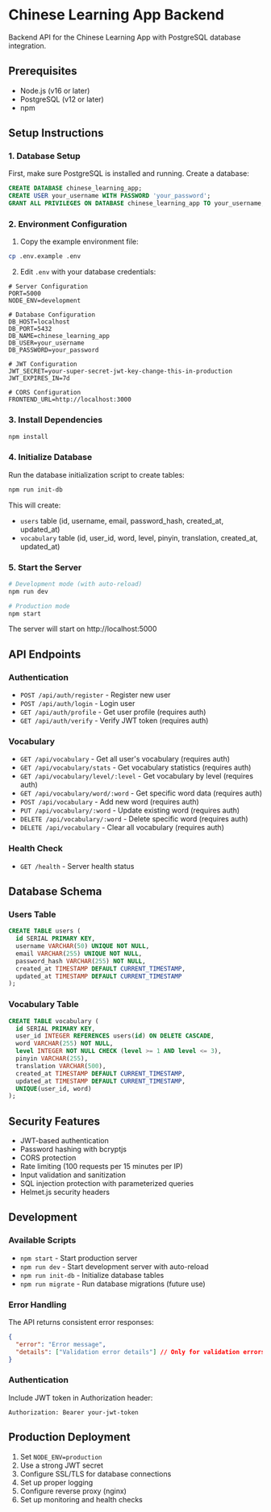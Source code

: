 # Chinese Learning App Backend

Backend API for the Chinese Learning App with PostgreSQL database integration.

## Prerequisites

- Node.js (v16 or later)
- PostgreSQL (v12 or later)
- npm

## Setup Instructions

### 1. Database Setup

First, make sure PostgreSQL is installed and running. Create a database:

```sql
CREATE DATABASE chinese_learning_app;
CREATE USER your_username WITH PASSWORD 'your_password';
GRANT ALL PRIVILEGES ON DATABASE chinese_learning_app TO your_username;
```

### 2. Environment Configuration

1. Copy the example environment file:
```bash
cp .env.example .env
```

2. Edit `.env` with your database credentials:
```env
# Server Configuration
PORT=5000
NODE_ENV=development

# Database Configuration
DB_HOST=localhost
DB_PORT=5432
DB_NAME=chinese_learning_app
DB_USER=your_username
DB_PASSWORD=your_password

# JWT Configuration
JWT_SECRET=your-super-secret-jwt-key-change-this-in-production
JWT_EXPIRES_IN=7d

# CORS Configuration
FRONTEND_URL=http://localhost:3000
```

### 3. Install Dependencies

```bash
npm install
```

### 4. Initialize Database

Run the database initialization script to create tables:

```bash
npm run init-db
```

This will create:
- `users` table (id, username, email, password_hash, created_at, updated_at)
- `vocabulary` table (id, user_id, word, level, pinyin, translation, created_at, updated_at)

### 5. Start the Server

```bash
# Development mode (with auto-reload)
npm run dev

# Production mode
npm start
```

The server will start on http://localhost:5000

## API Endpoints

### Authentication
- `POST /api/auth/register` - Register new user
- `POST /api/auth/login` - Login user
- `GET /api/auth/profile` - Get user profile (requires auth)
- `GET /api/auth/verify` - Verify JWT token (requires auth)

### Vocabulary
- `GET /api/vocabulary` - Get all user's vocabulary (requires auth)
- `GET /api/vocabulary/stats` - Get vocabulary statistics (requires auth)
- `GET /api/vocabulary/level/:level` - Get vocabulary by level (requires auth)
- `GET /api/vocabulary/word/:word` - Get specific word data (requires auth)
- `POST /api/vocabulary` - Add new word (requires auth)
- `PUT /api/vocabulary/:word` - Update existing word (requires auth)
- `DELETE /api/vocabulary/:word` - Delete specific word (requires auth)
- `DELETE /api/vocabulary` - Clear all vocabulary (requires auth)

### Health Check
- `GET /health` - Server health status

## Database Schema

### Users Table
```sql
CREATE TABLE users (
  id SERIAL PRIMARY KEY,
  username VARCHAR(50) UNIQUE NOT NULL,
  email VARCHAR(255) UNIQUE NOT NULL,
  password_hash VARCHAR(255) NOT NULL,
  created_at TIMESTAMP DEFAULT CURRENT_TIMESTAMP,
  updated_at TIMESTAMP DEFAULT CURRENT_TIMESTAMP
);
```

### Vocabulary Table
```sql
CREATE TABLE vocabulary (
  id SERIAL PRIMARY KEY,
  user_id INTEGER REFERENCES users(id) ON DELETE CASCADE,
  word VARCHAR(255) NOT NULL,
  level INTEGER NOT NULL CHECK (level >= 1 AND level <= 3),
  pinyin VARCHAR(255),
  translation VARCHAR(500),
  created_at TIMESTAMP DEFAULT CURRENT_TIMESTAMP,
  updated_at TIMESTAMP DEFAULT CURRENT_TIMESTAMP,
  UNIQUE(user_id, word)
);
```

## Security Features

- JWT-based authentication
- Password hashing with bcryptjs
- CORS protection
- Rate limiting (100 requests per 15 minutes per IP)
- Input validation and sanitization
- SQL injection protection with parameterized queries
- Helmet.js security headers

## Development

### Available Scripts

- `npm start` - Start production server
- `npm run dev` - Start development server with auto-reload
- `npm run init-db` - Initialize database tables
- `npm run migrate` - Run database migrations (future use)

### Error Handling

The API returns consistent error responses:

```json
{
  "error": "Error message",
  "details": ["Validation error details"] // Only for validation errors
}
```

### Authentication

Include JWT token in Authorization header:
```
Authorization: Bearer your-jwt-token
```

## Production Deployment

1. Set `NODE_ENV=production`
2. Use a strong JWT secret
3. Configure SSL/TLS for database connections
4. Set up proper logging
5. Configure reverse proxy (nginx)
6. Set up monitoring and health checks